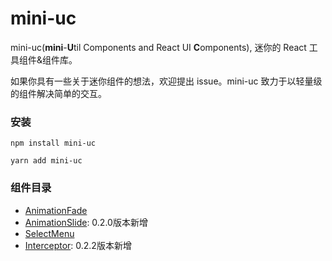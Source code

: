 # mini-uc

mini-uc(**mini**-**U**til Components and React UI **C**omponents), 迷你的 React 工具组件&组件库。

如果你具有一些关于迷你组件的想法，欢迎提出 issue。mini-uc 致力于以轻量级的组件解决简单的交互。

### 安装

```
npm install mini-uc
```

```
yarn add mini-uc
```

### 组件目录

+ [AnimationFade](https://github.com/yuzhounanhai/mini-uc/blob/master/src/components/Animation/Fade/doc/desc.md)
+ [AnimationSlide](https://github.com/yuzhounanhai/mini-uc/blob/master/src/components/Animation/Slide/doc/desc.md): 0.2.0版本新增
+ [SelectMenu](https://github.com/yuzhounanhai/mini-uc/blob/master/src/components/SelectMenu/doc/desc.md)
+ [Interceptor](https://github.com/yuzhounanhai/mini-uc/blob/master/src/components/Interceptor/doc/desc.md): 0.2.2版本新增